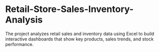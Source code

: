 # Retail-Store-Sales-Inventory-Analysis
The project analyzes retail sales and inventory data using Excel to build interactive dashboards that show key products, sales trends, and stock performance.
